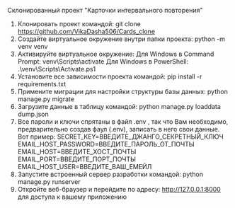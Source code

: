 Склонированный проект "Карточки интервального повторения"

1. Клонировать проект командой:
   git clone https://github.com/VikaDasha506/Cards_clone
2. Создайте виртуальное окружение внутри папки проекта:
   python -m venv venv
3. Активируйте виртуальное окружение:
   Для Windows в Command Prompt:
      venv\Scripts\activate
   Для Windows в PowerShell:
      .\venv\Scripts\Activate.ps1
4. Установите все зависимости проекта командой:
   pip install -r requirements.txt
5. Примените миграции для настройки структуры базы данных:
   python manage.py migrate
6. Загрузите данные в таблицу командой:
   python manage.py loaddata dump.json
7. Все пароли и ключи спрятаны в файл .env , так что Вам необходимо, предварительно создав фаул (.env),
записать в него свои данные. Вот пример:
   SECRET_KEY=ВВЕДИТЕ_ДЖАНГО_СЕКРЕТНЫЙ_КЛЮЧ
   EMAIL_HOST_PASSWORD=ВВЕДИТЕ_ПАРОЛЬ_ОТ_ПОЧТЫ
   EMAIL_HOST=ВВЕДИТЕ_ХОСТ_ПОЧТЫ
   EMAIL_PORT=ВВЕДИТЕ_ПОРТ_ПОЧТЫ
   EMAIL_HOST_USER=ВВЕДИТЕ_ВАШ_ЕМЕЙЛ
8. Запустите встроенный сервер разработки командой:
   python manage.py runserver
9. Откройте веб-браузер и перейдите по адресу:
   http://127.0.0.1:8000 для доступа к вашему приложению
